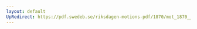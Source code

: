 ```yaml
---
layout: default
UpRedirect: https://pdf.swedeb.se/riksdagen-motions-pdf/1870/mot_1870__ak__00237/mot_1870__ak__00237_001.pdf
---
```

